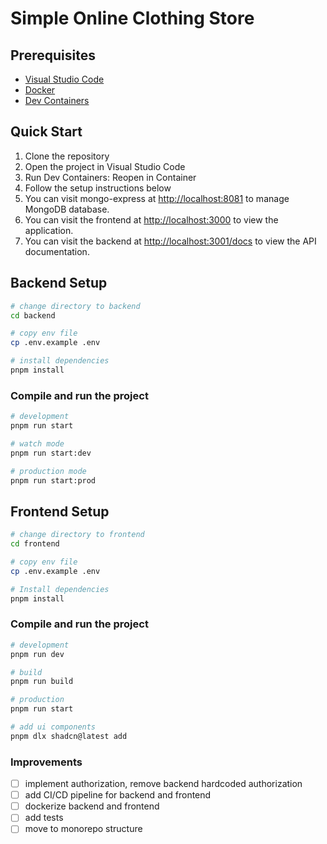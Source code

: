 # Simple Online Clothing Store

## Prerequisites

- [Visual Studio Code](https://code.visualstudio.com/)
- [Docker](https://www.docker.com/)
- [Dev Containers](https://marketplace.visualstudio.com/items?itemName=ms-vscode-remote.remote-containers)

## Quick Start

1. Clone the repository
2. Open the project in Visual Studio Code
3. Run Dev Containers: Reopen in Container
4. Follow the setup instructions below
5. You can visit mongo-express at [http://localhost:8081](http://localhost:8081) to manage MongoDB database.
6. You can visit the frontend at [http://localhost:3000](http://localhost:3000) to view the application.
7. You can visit the backend at [http://localhost:3001/docs](http://localhost:3001/docs) to view the API documentation.

## Backend Setup

```bash
# change directory to backend
cd backend

# copy env file
cp .env.example .env

# install dependencies
pnpm install
```

### Compile and run the project

```bash
# development
pnpm run start

# watch mode
pnpm run start:dev

# production mode
pnpm run start:prod
```

## Frontend Setup

```bash
# change directory to frontend
cd frontend

# copy env file
cp .env.example .env

# Install dependencies
pnpm install
```

### Compile and run the project

```bash
# development
pnpm run dev

# build
pnpm run build

# production
pnpm run start

# add ui components
pnpm dlx shadcn@latest add
```

### Improvements

- [ ] implement authorization, remove backend hardcoded authorization
- [ ] add CI/CD pipeline for backend and frontend
- [ ] dockerize backend and frontend
- [ ] add tests
- [ ] move to monorepo structure
